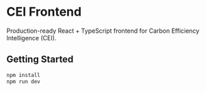 # CEI Frontend

Production-ready React + TypeScript frontend for Carbon Efficiency Intelligence (CEI).

## Getting Started

```bash
npm install
npm run dev